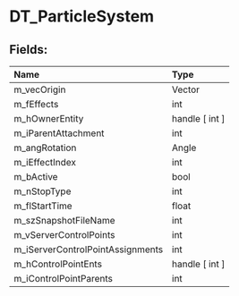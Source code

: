 # DT_ParticleSystem

## Fields:

| Name | Type |
| :--- | :--- |
| m_vecOrigin | Vector |
| m_fEffects | int |
| m_hOwnerEntity | handle [ int ] |
| m_iParentAttachment | int |
| m_angRotation | Angle |
| m_iEffectIndex | int |
| m_bActive | bool |
| m_nStopType | int |
| m_flStartTime | float |
| m_szSnapshotFileName | int |
| m_vServerControlPoints | int |
| m_iServerControlPointAssignments | int |
| m_hControlPointEnts | handle [ int ] |
| m_iControlPointParents | int |
